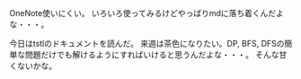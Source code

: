 OneNote使いにくい。
いろいろ使ってみるけどやっぱりmdに落ち着くんだよな・・・。

今日はtstlのドキュメントを読んだ。
来週は茶色になりたい。DP, BFS, DFSの簡単な問題だけでも解けるようにすればいけると思うんだよな・・・。
そんな甘くないかな。
